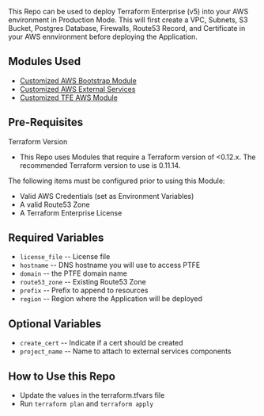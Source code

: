 This Repo can be used to deploy Terraform Enterprise (v5) into your AWS environment in Production Mode. This will first create a VPC, Subnets, S3 Bucket, Postgres Database, Firewalls, Route53 Record, and Certificate in your AWS ennvironment before deploying the Application. 

## Modules Used

- [Customized AWS Bootstrap Module](https://github.com/cneralich/private-terraform-enterprise/tree/master/examples/bootstrap-aws) 
- [Customized AWS External Services](https://github.com/cneralich/terraform-aws-terraform-enterprise)
- [Customized TFE AWS Module](https://github.com/cneralich/terraform_v5_aws_external_services)


## Pre-Requisites

Terraform Version
- This Repo uses Modules that require a Terraform version of <0.12.x.  The recommended Terraform version to use is 0.11.14.

The following items must be configured prior to using this Module:

- Valid AWS Credentials (set as Environment Variables)
- A valid Route53 Zone
- A Terraform Enterprise License

## Required Variables

- `license_file` -- License file
- `hostname` -- DNS hostname you will use to access PTFE
- `domain` -- the PTFE domain name
- `route53_zone` -- Existing Route53 Zone
- `prefix` -- Prefix to append to resources
- `region` -- Region where the Application will be deployed

## Optional Variables

- `create_cert` -- Indicate if a cert should be created
- `project_name` -- Name to attach to external services components

## How to Use this Repo

- Update the values in the terraform.tfvars file 
- Run `terraform plan` and `terraform apply`
